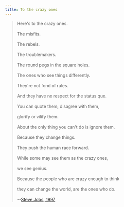 ```yaml
---
title: To the crazy ones 
---
```


> Here's to the crazy ones.  
> &nbsp;  
> The misfits.  
> &nbsp;  
> The rebels.  
> &nbsp;  
> The troublemakers.  
> &nbsp;  
> The round pegs in the square holes.  
> &nbsp;  
> The ones who see things differently.  
> &nbsp;  
> They're not fond of rules.  
> &nbsp;  
> And they have no respect for the status quo.  
> &nbsp;  
> You can quote them, disagree with them,  
> &nbsp;  
> glorify or vilify them.  
> &nbsp;  
> About the only thing you can't do is ignore them.  
> &nbsp;  
> Because they change things.  
> &nbsp;  
> They push the human race forward.  
> &nbsp;  
> While some may see them as the crazy ones,  
> &nbsp;  
> we see genius.  
> &nbsp;  
> Because the people who are crazy enough to think  
> &nbsp;  
> they can change the world, are the ones who do.  
> &nbsp;  
> --[Steve Jobs, 1997](https://www.youtube.com/watch?time_continue=6&v=GEPhLqwKo6g&feature=emb_logo)

